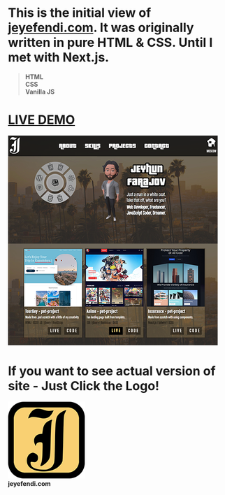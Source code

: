 # This is the initial view of [jeyefendi.com](https://jeyefendi.com). It was originally written in pure HTML & CSS. Until I met with Next.js.
><b>HTML <br>CSS <br>Vanilla JS</b>
# [LIVE DEMO](https://jeyefendi.github.io/jeyefendi_1.0/)
![Logo](./COVER.webp)
# If you want to see actual version of site - Just Click the <b>Logo</b>!
[![Logo](./jf-logo.png)](https://jeyefendi.com)<br><b>jeyefendi.com

